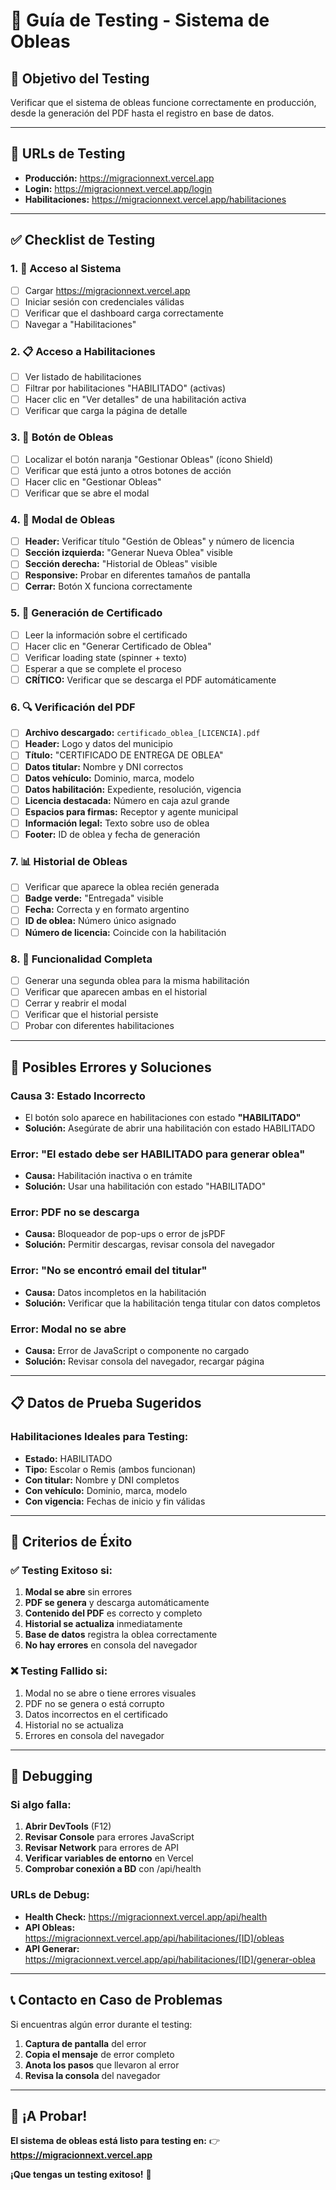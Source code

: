 # 🧪 Guía de Testing - Sistema de Obleas

## 🎯 **Objetivo del Testing**

Verificar que el sistema de obleas funcione correctamente en producción, desde la generación del PDF hasta el registro en base de datos.

---

## 🔗 **URLs de Testing**

- **Producción:** https://migracionnext.vercel.app
- **Login:** https://migracionnext.vercel.app/login
- **Habilitaciones:** https://migracionnext.vercel.app/habilitaciones

---

## ✅ **Checklist de Testing**

### **1. 🔐 Acceso al Sistema**

- [ ] Cargar https://migracionnext.vercel.app
- [ ] Iniciar sesión con credenciales válidas
- [ ] Verificar que el dashboard carga correctamente
- [ ] Navegar a "Habilitaciones"

### **2. 📋 Acceso a Habilitaciones**

- [ ] Ver listado de habilitaciones
- [ ] Filtrar por habilitaciones "HABILITADO" (activas)
- [ ] Hacer clic en "Ver detalles" de una habilitación activa
- [ ] Verificar que carga la página de detalle

### **3. 🔘 Botón de Obleas**

- [ ] Localizar el botón naranja "Gestionar Obleas" (ícono Shield)
- [ ] Verificar que está junto a otros botones de acción
- [ ] Hacer clic en "Gestionar Obleas"
- [ ] Verificar que se abre el modal

### **4. 📱 Modal de Obleas**

- [ ] **Header:** Verificar título "Gestión de Obleas" y número de licencia
- [ ] **Sección izquierda:** "Generar Nueva Oblea" visible
- [ ] **Sección derecha:** "Historial de Obleas" visible
- [ ] **Responsive:** Probar en diferentes tamaños de pantalla
- [ ] **Cerrar:** Botón X funciona correctamente

### **5. 📄 Generación de Certificado**

- [ ] Leer la información sobre el certificado
- [ ] Hacer clic en "Generar Certificado de Oblea"
- [ ] Verificar loading state (spinner + texto)
- [ ] Esperar a que se complete el proceso
- [ ] **CRÍTICO:** Verificar que se descarga el PDF automáticamente

### **6. 🔍 Verificación del PDF**

- [ ] **Archivo descargado:** `certificado_oblea_[LICENCIA].pdf`
- [ ] **Header:** Logo y datos del municipio
- [ ] **Título:** "CERTIFICADO DE ENTREGA DE OBLEA"
- [ ] **Datos titular:** Nombre y DNI correctos
- [ ] **Datos vehículo:** Dominio, marca, modelo
- [ ] **Datos habilitación:** Expediente, resolución, vigencia
- [ ] **Licencia destacada:** Número en caja azul grande
- [ ] **Espacios para firmas:** Receptor y agente municipal
- [ ] **Información legal:** Texto sobre uso de oblea
- [ ] **Footer:** ID de oblea y fecha de generación

### **7. 📊 Historial de Obleas**

- [ ] Verificar que aparece la oblea recién generada
- [ ] **Badge verde:** "Entregada" visible
- [ ] **Fecha:** Correcta y en formato argentino
- [ ] **ID de oblea:** Número único asignado
- [ ] **Número de licencia:** Coincide con la habilitación

### **8. 🔄 Funcionalidad Completa**

- [ ] Generar una segunda oblea para la misma habilitación
- [ ] Verificar que aparecen ambas en el historial
- [ ] Cerrar y reabrir el modal
- [ ] Verificar que el historial persiste
- [ ] Probar con diferentes habilitaciones

---

## 🐛 **Posibles Errores y Soluciones**

### **Causa 3: Estado Incorrecto**

- El botón solo aparece en habilitaciones con estado **"HABILITADO"**
- **Solución:** Asegúrate de abrir una habilitación con estado HABILITADO

### **Error: "El estado debe ser HABILITADO para generar oblea"**

- **Causa:** Habilitación inactiva o en trámite
- **Solución:** Usar una habilitación con estado "HABILITADO"

### **Error: PDF no se descarga**

- **Causa:** Bloqueador de pop-ups o error de jsPDF
- **Solución:** Permitir descargas, revisar consola del navegador

### **Error: "No se encontró email del titular"**

- **Causa:** Datos incompletos en la habilitación
- **Solución:** Verificar que la habilitación tenga titular con datos completos

### **Error: Modal no se abre**

- **Causa:** Error de JavaScript o componente no cargado
- **Solución:** Revisar consola del navegador, recargar página

---

## 📋 **Datos de Prueba Sugeridos**

### **Habilitaciones Ideales para Testing:**

- **Estado:** HABILITADO
- **Tipo:** Escolar o Remis (ambos funcionan)
- **Con titular:** Nombre y DNI completos
- **Con vehículo:** Dominio, marca, modelo
- **Con vigencia:** Fechas de inicio y fin válidas

---

## 🎯 **Criterios de Éxito**

### **✅ Testing Exitoso si:**

1. **Modal se abre** sin errores
2. **PDF se genera** y descarga automáticamente
3. **Contenido del PDF** es correcto y completo
4. **Historial se actualiza** inmediatamente
5. **Base de datos** registra la oblea correctamente
6. **No hay errores** en consola del navegador

### **❌ Testing Fallido si:**

1. Modal no se abre o tiene errores visuales
2. PDF no se genera o está corrupto
3. Datos incorrectos en el certificado
4. Historial no se actualiza
5. Errores en consola del navegador

---

## 🔧 **Debugging**

### **Si algo falla:**

1. **Abrir DevTools** (F12)
2. **Revisar Console** para errores JavaScript
3. **Revisar Network** para errores de API
4. **Verificar variables de entorno** en Vercel
5. **Comprobar conexión a BD** con /api/health

### **URLs de Debug:**

- **Health Check:** https://migracionnext.vercel.app/api/health
- **API Obleas:** https://migracionnext.vercel.app/api/habilitaciones/[ID]/obleas
- **API Generar:** https://migracionnext.vercel.app/api/habilitaciones/[ID]/generar-oblea

---

## 📞 **Contacto en Caso de Problemas**

Si encuentras algún error durante el testing:

1. **Captura de pantalla** del error
2. **Copia el mensaje** de error completo
3. **Anota los pasos** que llevaron al error
4. **Revisa la consola** del navegador

---

## 🚀 **¡A Probar!**

**El sistema de obleas está listo para testing en:**
👉 **https://migracionnext.vercel.app**

**¡Que tengas un testing exitoso!** 🎯
